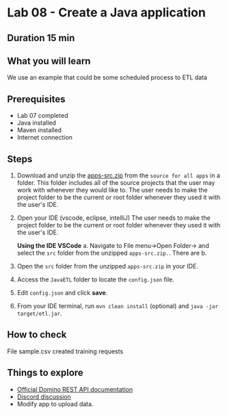 # Lab 08 - Create a Java application

## Duration 15 min

## What you will learn

We use an example that could be some scheduled process to ETL data

## Prerequisites

- Lab 07 completed
- Java installed
- Maven installed
- Internet connection

## Steps

1. Download and unzip the [apps-src.zip](../downloads/apps-src.zip) from the `source for all apps` in a folder. This folder includes all of the source projects that the user may work with whenever they would like to. The user needs to make the project folder to be the current or root folder whenever they used it with the user's IDE. 
2. Open your IDE (vscode, eclipse, intelliJ) The user needs to make the project folder to be the current or root folder whenever they used it with the user's IDE.

    **Using the IDE VSCode**
    a. Navigate to File menu&rarr;Open Folder&rarr; and select the `src` folder from the unzipped `apps-src.zip.`. There are 
    b. 

3. Open the `src` folder from the unzipped `apps-src.zip` in your IDE.
4. Access the `JavaETL` folder to locate the `config.json` file.
5. Edit `config.json` and click **save**.
6. From your IDE terminal, run `mvn clean install` (optional) and `java -jar target/etl.jar`.

## How to check

File sample.csv created training requests

## Things to explore

- [Official Domino REST API documentation](https://opensource.hcltechsw.com/Domino-rest-api/index.html)
- [Discord discussion](https://discord.com/invite/jmRHpDRnH4)
- Modify app to upload data.
